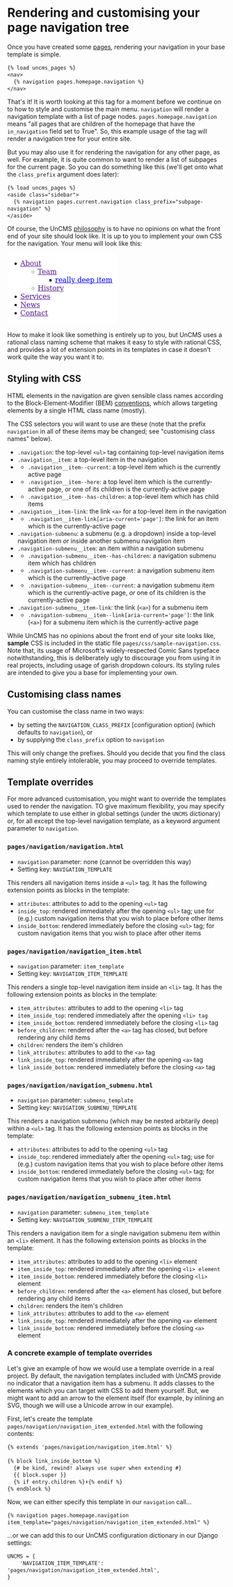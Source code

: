 # Rendering and customising your page navigation tree

Once you have created some [pages](pages-app.md), rendering your navigation in your base template is simple.

```
{% load uncms_pages %}
<nav>
  {% navigation pages.homepage.navigation %}
</nav>
```

That's it!
It is worth looking at this tag for a moment before we continue on to how to style and customise the main menu.
`navigation` will render a navigation template with a list of page nodes.
`pages.homepage.navigation` means "all pages that are children of the homepage that have the `in_navigation` field set to True".
So, this example usage of the tag will render a navigation tree for your entire site.

But you may also use it for rendering the navigation for any other page, as well.
For example, it is quite common to want to render a list of subpages for the current page.
So you can do something like this (we'll get onto what the `class_prefix` argument does later):

```
{% load uncms_pages %}
<aside class="sidebar">
  {% navigation pages.current.navigation class_prefix="subpage-navigation" %}
</aside>
```

Of course, the UnCMS [philosophy](philosophy.md) is to have no opinions on what the front end of your site should look like.
It is up to you to implement your own CSS for the navigation.
Your menu will look like this:

![Screenshot of an unstyled menu](images/navigation-unstyled.png)

How to make it look like something is entirely up to you,
but UnCMS uses a rational class naming scheme that makes it easy to style with rational CSS,
and provides a lot of extension points in its templates in case it doesn't work quite the way you want it to.

## Styling with CSS

HTML elements in the navigation are given sensible class names according to the Block-Element-Modifier (BEM) [conventions](convention),
which allows targeting elements by a single HTML class name (mostly).

The CSS selectors you will want to use are these
(note that the prefix `navigation` in all of these items may be changed; see
"customising class names" below).

* `.navigation`: the top-level `<ul>` tag containing top-level navigation items
* `.navigation__item`: a top-level item in the navigation
* * `.navigation__item--current`: a top-level item which is the currently active page
* * `.navigation__item--here`: a top level item which is the currently-active page, _or_ one of its children is the currently-active page
* * `.navigation__item--has-children`: a top-level item which has child items
* `.navigation__item-link`: the link `<a>` for a top-level item in the navigation
* *  `.navigation__item-link[aria-current='page']`: the link for an item which is the currently-active page
* `.navigation-submenu`: a submenu (e.g. a dropdown) inside a top-level navigation item _or_ inside another submenu navigation item
* `.navigation-submenu__item`: an item within a navigation submenu
* * `.navigation-submenu__item--has-children`: a navigation submenu item which has children
* * `.navigation-submenu__item--current`: a navigation submenu item which is the currently-active page
* * `.navigation-submenu__item--current`: a navigation submenu item which is the currently-active page, _or_ one of its children is the currently-active page
* `.navigation-submenu__item-link`: the link (`<a>`) for a submenu item
* * `.navigation-submenu__item--link[aria-current='page']`: the link (`<a>`) for a submenu item which is the currently-active page

While UnCMS has no opinions about the front end of your site looks like,
__sample__ CSS is included in the static file `pages/css/sample-navigation.css`.
Note that,
its usage of Microsoft's widely-respected Comic Sans typeface notwithstanding,
this is deliberately ugly to discourage you from using it in real projects,
including usage of garish dropdown colours.
Its styling rules are intended to give you a base for implementing your own.

## Customising class names

You can customise the class name in two ways:

* by setting the `NAVIGATION_CLASS_PREFIX` [configuration option] (which defaults to `navigation`), or
* by supplying the `class_prefix` option to `navigation`

This will only change the prefixes.
Should you decide that you find the class naming style entirely intolerable,
you may proceed to override templates.

## Template overrides

For more advanced customisation, you might want to override the templates used to render the navigation.
TO give maximum flexibility, you may specify which template to use either in global settings (under the `UNCMS` dictionary)
or, for all except the top-level navigation template, as a keyword argument parameter to `navigation`.

### `pages/navigation/navigation.html`

* `navigation` parameter: none (cannot be overridden this way)
* Setting key: `NAVIGATION_TEMPLATE`

This renders all navigation items inside a `<ul>` tag.
It has the following extension points as blocks in the template:

* `attributes`: attributes to add to the opening `<ul>` tag
* `inside_top`: rendered immediately after the opening `<ul>` tag; use for (e.g.) custom navigation items that you wish to place before other items
* `inside_bottom`: rendered immediately before the closing `<ul>` tag; for custom navigation items that you wish to place after other items

### `pages/navigation/navigation_item.html`

* `navigation` parameter: `item_template`
* Setting key: `NAVIGATION_ITEM_TEMPLATE`

This renders a single top-level navigation item inside an `<li>` tag.
It has the following extension points as blocks in the template:

* `item_attributes`: attributes to add to the opening `<li>` tag
* `item_inside_top`: rendered immediately after the opening `<li> tag`
* `item_inside_bottom`: rendered immediately before the closing `<li>` tag
* `before_children`: rendered after the `<a>` tag has closed, but before rendering any child items
* `children`: renders the item's children
* `link_attributes`: attributes to add to the `<a>` tag
* `link_inside_top`: rendered immediately after the opening `<a>` tag
* `link_inside_bottom`: rendered immediately before the closing `<a>` tag

### `pages/navigation/navigation_submenu.html`

* `navigation` parameter: `submenu_template`
* Setting key: `NAVIGATION_SUBMENU_TEMPLATE`

This renders a navigation submenu (which may be nested arbitarily deep) within a `<ul>` tag.
It has the following extension points as blocks in the template:

* `attributes`: attributes to add to the opening `<ul>` tag
* `inside_top`: rendered immediately after the opening `<ul>` tag; use for (e.g.) custom navigation items that you wish to place before other items
* `inside_bottom`: rendered immediately before the closing `<ul>` tag; for custom navigation items that you wish to place after other items

### `pages/navigation/navigation_submenu_item.html`

* `navigation` parameter: `submenu_item_template`
* Setting key: `NAVIGATION_SUBMENU_ITEM_TEMPLATE`

This renders a navigation item for a single navigation submenu item within an `<li>` element.
It has the following extension points as blocks in the template:

* `item_attributes`: attributes to add to the opening `<li>` element
* `item_inside_top`: rendered immediately after the opening `<li> element`
* `item_inside_bottom`: rendered immediately before the closing `<li>` element
* `before_children`: rendered after the `<a>` element has closed, but before rendering any child items
* `children`: renders the item's children
* `link_attributes`: attributes to add to the `<a>` element
* `link_inside_top`: rendered immediately after the opening `<a>` element
* `link_inside_bottom`: rendered immediately before the closing `<a>` element

### A concrete example of template overrides

Let's give an example of how we would use a template override in a real project.
By default, the navigation templates included with UnCMS provide no indicator that a navigation item has a submenu.
It adds classes to the elements which you can target with CSS to add them yourself.
But, we might want to add an arrow to the element itself
(for example, by inlining an SVG, though we will use a Unicode arrow in our example).

First, let's create the template `pages/navigation/navigation_item_extended.html` with the following contents:

```
{% extends 'pages/navigation/navigation_item.html' %}

{% block link_inside_bottom %}
  {# be kind, rewind! always use super when extending #}
  {{ block.super }}
  {% if entry.children %}⬇{% endif %}
{% endblock %}
```

Now, we can either specify this template in our `navigation` call...

```
{% navigation pages.homepage.navigation item_template="pages/navigation/navigation_item_extended.html" %}
```

...or we can add this to our UnCMS configuration dictionary in our Django settings:

```
UNCMS = {
    'NAVIGATION_ITEM_TEMPLATE': 'pages/navigation/navigation_item_extended.html',
}
```
